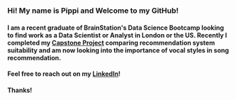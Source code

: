 ### Hi! My name is Pippi and Welcome to my GitHub! 

#### I am a recent graduate of BrainStation's Data Science Bootcamp looking to find work as a Data Scientist or Analyst in London or the US. Recently I completed my [Capstone Project](https://github.com/pdebree/RecommendationExplorationCapstone) comparing recommendation system suitability and am now looking into the importance of vocal styles in song recommendation. 

#### Feel free to reach out on my [LinkedIn](https://www.linkedin.com/in/pippi-de-bree/)!

#### Thanks! 



<!--
**pdebree/pdebree** is a ✨ _special_ ✨ repository because its `README.md` (this file) appears on your GitHub profile.

Here are some ideas to get you started:

- 🔭 I’m currently working on ...
- 🌱 I’m currently learning ...
- 👯 I’m looking to collaborate on ...
- 🤔 I’m looking for help with ...
- 💬 Ask me about ...
- 📫 How to reach me: ...
- 😄 Pronouns: ...
- ⚡ Fun fact: ...
-->
